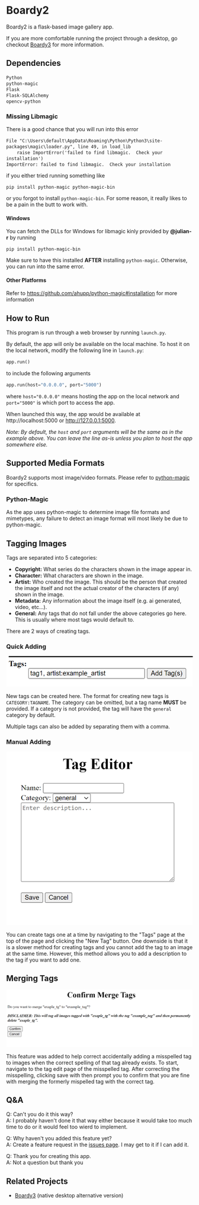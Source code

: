 # Boardy2
Boardy2 is a flask-based image gallery app.

If you are more comfortable running the project through a desktop, go checkout [Boardy3](https://github.com/disbxys/boardy3) for more information.

## Dependencies
```
Python
python-magic
Flask
Flask-SQLAlchemy
opencv-python
``````

### Missing Libmagic
There is a good chance that you will run into this error

```
File "C:\Users\default\AppData\Roaming\Python\Python3\site-packages\magic\loader.py", line 49, in load_lib
    raise ImportError('failed to find libmagic.  Check your installation')
ImportError: failed to find libmagic.  Check your installation
```

if you either tried running something like
```
pip install python-magic python-magic-bin
```
or you forgot to install `python-magic-bin`. For some reason, it really likes to be a pain in the butt to work with.

#### Windows

You can fetch the DLLs for Windows for libmagic kinly provided by **@julian-r** by running
```
pip install python-magic-bin
```

Make sure to have this installed **AFTER** installing `python-magic`. Otherwise, you can run into the same error.

#### Other Platforms
Refer to https://github.com/ahupp/python-magic#installation for more information

## How to Run
This program is run through a web browser by running `launch.py`.

By default, the app will only be available on the local machine. To host it on the local network, modify the following line in `launch.py`:
```python
app.run()
```
to include the following arguments
```python
app.run(host="0.0.0.0", port="5000")
```
where `host="0.0.0.0"` means hosting the app on the local network and `port="5000"` is which port to access the app.

When launched this way, the app would be available at http://localhost:5000 or http://127.0.0.1:5000.

*Note: By default, the `host` and `port` arguments will be the same as in the example above. You can leave the line as-is unless you plan to host the app somewhere else.*

## Supported Media Formats
Boardy2 supports most image/video formats. Please refer to [python-magic](#python-magic) for specifics.

### Python-Magic
As the app uses python-magic to determine image file formats and mimetypes, any failure to detect an image format will most likely be due to python-magic.

## Tagging Images
Tags are separated into 5 categories:
- **Copyright:** What series do the characters shown in the image appear in.
- **Character:** What characters are shown in the image.
- **Artist:** Who created the image. This should be the person that created the image itself and not the actual creator of the characters (if any) shown in the image.
- **Metadata:** Any information about the image itself (e.g. ai generated, video, etc...).
- **General:** Any tags that do not fall under the above categories go here. This is usually where most tags would default to.

There are 2 ways of creating tags.

### Quick Adding
![Creating tags through the image post page](static/images/quick_add_tag.png)

New tags can be created here. The format for creating new tags is `CATEGORY:TAGNAME`. The category can be omitted, but a tag name **MUST** be provided. If a category is not provided, the tag will have the `general` category by default.

Multiple tags can also be added by separating them with a comma.

### Manual Adding
![Creating a tag through the new tag page](static/images/new_tag_page.png)

You can create tags one at a time by navigating to the "Tags" page at the top of the page and clicking the "New Tag" button. One downside is that it is a slower method for creating tags and you cannot add the tag to an image at the same time. However, this method allows you to add a description to the tag if you want to add one.

## Merging Tags
![Merging tags to fix a spelling mistake](static/images/confirm_merge_tags.png)

This feature was added to help correct accidentally adding a misspelled tag to images when the correct spelling of that tag already exists. To start, navigate to the tag edit page of the misspelled tag. After correcting the misspelling, clicking save with then prompt you to confirm that you are fine with merging the formerly mispelled tag with the correct tag.

## Q&A
Q: Can't you do it this way?\
A: I probably haven't done it that way either because it would take too much time to do or it would feel too wierd to implement.

Q: Why haven't you added this feature yet?\
A: Create a feature request in the [issues page](https://github.com/disbxys/boardy2/issues). I may get to it if I can add it.

Q: Thank you for creating this app.\
A: Not a question but thank you


## Related Projects

- [Boardy3](https://github.com/disbxys/boardy3) (native desktop alternative version)
